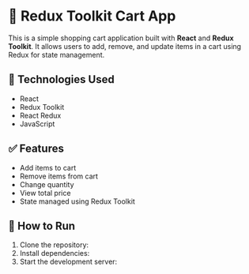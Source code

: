 # 🛒 Redux Toolkit Cart App

This is a simple shopping cart application built with **React** and **Redux Toolkit**. It allows users to add, remove, and update items in a cart using Redux for state management.

## 🧰 Technologies Used

- React
- Redux Toolkit
- React Redux
- JavaScript

## ✅ Features

- Add items to cart
- Remove items from cart
- Change quantity
- View total price
- State managed using Redux Toolkit

## 🚀 How to Run

1. Clone the repository:
2. Install dependencies: 
3. Start the development server:



